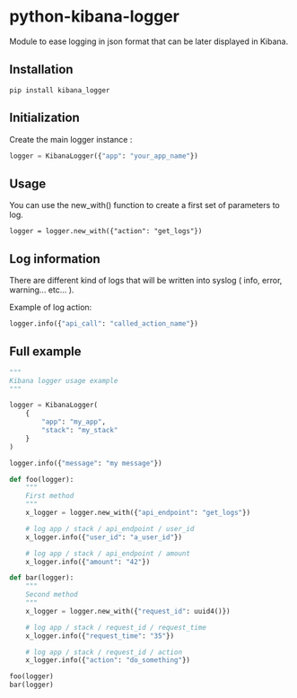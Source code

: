 # python-kibana-logger

Module to ease logging in json format that can be later displayed in Kibana.

## Installation

```
pip install kibana_logger
```

## Initialization

Create the main logger instance :

```python
logger = KibanaLogger({"app": "your_app_name"})
```

## Usage

You can use the new_with() function to create a first set of parameters to log.

```
logger = logger.new_with({"action": "get_logs"})
```

## Log information

There are different kind of logs that will be written into syslog
( info, error, warning... etc... ).

Example of log action:

```python
logger.info({"api_call": "called_action_name"})
```

## Full example

```python
"""
Kibana logger usage example
"""

logger = KibanaLogger(
    {
        "app": "my_app",
        "stack": "my_stack"
    }
)

logger.info({"message": "my message"})

def foo(logger):
    """
    First method
    """
    x_logger = logger.new_with({"api_endpoint": "get_logs"})

    # log app / stack / api_endpoint / user_id
    x_logger.info({"user_id": "a_user_id"})

    # log app / stack / api_endpoint / amount
    x_logger.info({"amount": "42"})

def bar(logger):
    """
    Second method
    """
    x_logger = logger.new_with({"request_id": uuid4()})

    # log app / stack / request_id / request_time
    x_logger.info({"request_time": "35"})

    # log app / stack / request_id / action
    x_logger.info({"action": "do_something"})

foo(logger)
bar(logger)
```
